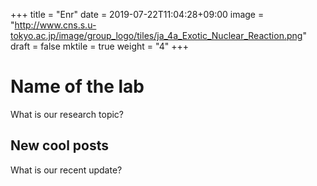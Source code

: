 +++
title =  "Enr"
date = 2019-07-22T11:04:28+09:00
image = "http://www.cns.s.u-tokyo.ac.jp/image/group_logo/tiles/ja_4a_Exotic_Nuclear_Reaction.png"
draft = false
mktile = true
weight = "4"
+++

# Name of the lab

What is our research topic?

## New cool posts

What is our recent update?
</br>
